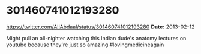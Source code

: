 # 301460741012193280
https://twitter.com/AliAbdaal/status/301460741012193280
**Date:** 2013-02-12

Might pull an all-nighter watching this Indian dude's anatomy lectures on youtube because they're just so amazing #lovingmedicineagain
